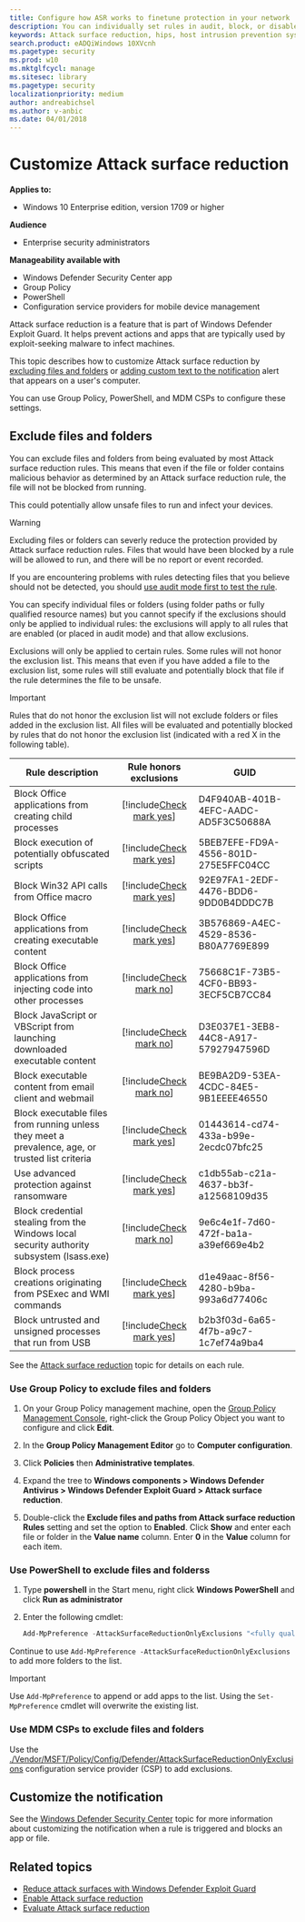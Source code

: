 ```yaml
---
title: Configure how ASR works to finetune protection in your network
description: You can individually set rules in audit, block, or disabled modes, and add files and folders that should be excluded from ASR
keywords: Attack surface reduction, hips, host intrusion prevention system, protection rules, anti-exploit, antiexploit, exploit, infection prevention, customize, configure, exclude
search.product: eADQiWindows 10XVcnh
ms.pagetype: security
ms.prod: w10
ms.mktglfcycl: manage
ms.sitesec: library
ms.pagetype: security
localizationpriority: medium
author: andreabichsel
ms.author: v-anbic
ms.date: 04/01/2018
---
```


# Customize Attack surface reduction

**Applies to:**

- Windows 10 Enterprise edition, version 1709 or higher



**Audience**

- Enterprise security administrators


**Manageability available with**

- Windows Defender Security Center app
- Group Policy
- PowerShell
- Configuration service providers for mobile device management


Attack surface reduction is a feature that is part of Windows Defender Exploit Guard. It helps prevent actions and apps that are typically used by exploit-seeking malware to infect machines. 

This topic describes how to customize Attack surface reduction by [excluding files and folders](#exclude-files-and-folders) or [adding custom text to the notification](#customize-the-notification) alert that appears on a user's computer.

You can use Group Policy, PowerShell, and MDM CSPs to configure these settings.

## Exclude files and folders

You can exclude files and folders from being evaluated by most Attack surface reduction rules. This means that even if the file or folder contains malicious behavior as determined by an Attack surface reduction rule, the file will not be blocked from running. 

This could potentially allow unsafe files to run and infect your devices.

>[!WARNING]
>Excluding files or folders can severly reduce the protection provided by Attack surface reduction rules. Files that would have been blocked by a rule will be allowed to run, and there will be no report or event recorded.
> 
>If you are encountering problems with rules detecting files that you believe should not be detected, you should [use audit mode first to test the rule](enable-attack-surface-reduction.md#enable-and-audit-attack-surface-reduction-rules).

You can specify individual files or folders (using folder paths or fully qualified resource names) but you cannot specify if the exclusions should only be applied to individual rules: the exclusions will apply to all rules that are enabled (or placed in audit mode) and that allow exclusions.

Exclusions will only be applied to certain rules. Some rules will not honor the exclusion list. This means that even if you have added a file to the exclusion list, some rules will still evaluate and potentially block that file if the rule determines the file to be unsafe.

>[!IMPORTANT] 
>Rules that do not honor the exclusion list will not exclude folders or files added in the exclusion list. All files will be evaluated and potentially blocked by rules that do not honor the exclusion list (indicated with a red X in the following table). 


Rule description | Rule honors exclusions | GUID 
-|:-:|-
Block Office applications from creating child processes | [!include[Check mark yes](images/svg/check-yes.svg)] | D4F940AB-401B-4EFC-AADC-AD5F3C50688A
Block execution of potentially obfuscated scripts | [!include[Check mark yes](images/svg/check-yes.svg)] | 5BEB7EFE-FD9A-4556-801D-275E5FFC04CC
Block Win32 API calls from Office macro | [!include[Check mark yes](images/svg/check-yes.svg)] | 92E97FA1-2EDF-4476-BDD6-9DD0B4DDDC7B
Block Office applications from creating executable content | [!include[Check mark yes](images/svg/check-yes.svg)] | 3B576869-A4EC-4529-8536-B80A7769E899
Block Office applications from injecting code into other processes | [!include[Check mark no](images/svg/check-no.svg)] | 75668C1F-73B5-4CF0-BB93-3ECF5CB7CC84
Block JavaScript or VBScript from launching downloaded executable content | [!include[Check mark no](images/svg/check-no.svg)] | D3E037E1-3EB8-44C8-A917-57927947596D
Block executable content from email client and webmail | [!include[Check mark no](images/svg/check-no.svg)] | BE9BA2D9-53EA-4CDC-84E5-9B1EEEE46550
Block executable files from running unless they meet a prevalence, age, or trusted list criteria | [!include[Check mark yes](images/svg/check-yes.svg)] | 01443614-cd74-433a-b99e-2ecdc07bfc25
Use advanced protection against ransomware | [!include[Check mark yes](images/svg/check-yes.svg)] | c1db55ab-c21a-4637-bb3f-a12568109d35
Block credential stealing from the Windows local security authority subsystem (lsass.exe) | [!include[Check mark no](images/svg/check-no.svg)] | 9e6c4e1f-7d60-472f-ba1a-a39ef669e4b2
Block process creations originating from PSExec and WMI commands | [!include[Check mark yes](images/svg/check-yes.svg)] | d1e49aac-8f56-4280-b9ba-993a6d77406c
Block untrusted and unsigned processes that run from USB | [!include[Check mark yes](images/svg/check-yes.svg)] | b2b3f03d-6a65-4f7b-a9c7-1c7ef74a9ba4

See the [Attack surface reduction](attack-surface-reduction-exploit-guard.md) topic for details on each rule.


### Use Group Policy to exclude files and folders

1.  On your Group Policy management machine, open the [Group Policy Management Console](https://technet.microsoft.com/library/cc731212.aspx), right-click the Group Policy Object you want to configure and click **Edit**.

3.  In the **Group Policy Management Editor** go to **Computer configuration**.

4.  Click **Policies** then **Administrative templates**.

5.  Expand the tree to **Windows components > Windows Defender Antivirus > Windows Defender Exploit Guard > Attack surface reduction**.

6. Double-click the **Exclude files and paths from Attack surface reduction Rules** setting and set the option to **Enabled**. Click **Show** and enter each file or folder in the **Value name** column. Enter **0** in the **Value** column for each item. 

### Use PowerShell to exclude files and folderss

1. Type **powershell** in the Start menu, right click **Windows PowerShell** and click **Run as administrator**
2. Enter the following cmdlet:

    ```PowerShell
    Add-MpPreference -AttackSurfaceReductionOnlyExclusions "<fully qualified path or resource>"
    ```

Continue to use `Add-MpPreference -AttackSurfaceReductionOnlyExclusions` to add more folders to the list. 


>[!IMPORTANT]
>Use `Add-MpPreference` to append or add apps to the list. Using the `Set-MpPreference` cmdlet will overwrite the existing list. 

### Use MDM CSPs to exclude files and folders

Use the [./Vendor/MSFT/Policy/Config/Defender/AttackSurfaceReductionOnlyExclusions](https://docs.microsoft.com/en-us/windows/client-management/mdm/policy-csp-defender#defender-attacksurfacereductiononlyexclusions) configuration service provider (CSP) to add exclusions.



## Customize the notification

See the [Windows Defender Security Center](../windows-defender-security-center/windows-defender-security-center.md#customize-notifications-from-the-windows-defender-security-center) topic for more information about customizing the notification when a rule is triggered and blocks an app or file.



## Related topics

- [Reduce attack surfaces with Windows Defender Exploit Guard](attack-surface-reduction-exploit-guard.md)
- [Enable Attack surface reduction](enable-attack-surface-reduction.md)
- [Evaluate Attack surface reduction](evaluate-attack-surface-reduction.md)

